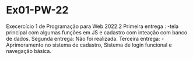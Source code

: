 # Ex01-PW-22
Execercício 1 de Programação para Web 2022.2
Primeira entrega :
-tela principal com algumas funções em JS e cadastro com inteação com banco de dados.
Segunda entrega:
Não foi realizada.
Terceira entrega:
-Aprimoramento no sistema de cadastro, Sistema de login funcional e navegação básica.
